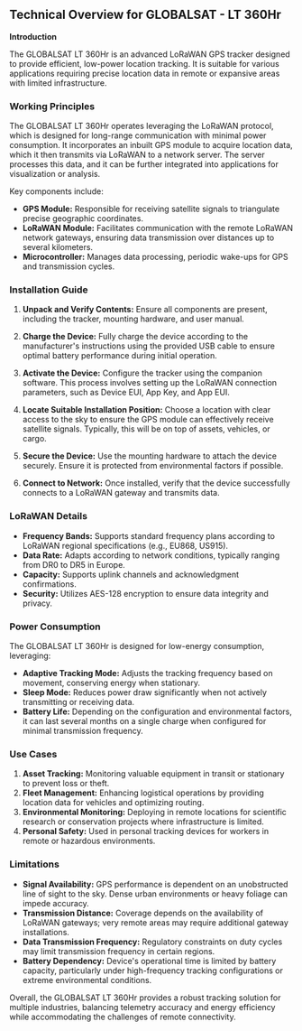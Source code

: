 ## Technical Overview for GLOBALSAT - LT 360Hr

**Introduction**

The GLOBALSAT LT 360Hr is an advanced LoRaWAN GPS tracker designed to provide efficient, low-power location tracking. It is suitable for various applications requiring precise location data in remote or expansive areas with limited infrastructure. 

### Working Principles

The GLOBALSAT LT 360Hr operates leveraging the LoRaWAN protocol, which is designed for long-range communication with minimal power consumption. It incorporates an inbuilt GPS module to acquire location data, which it then transmits via LoRaWAN to a network server. The server processes this data, and it can be further integrated into applications for visualization or analysis.

Key components include:

- **GPS Module:** Responsible for receiving satellite signals to triangulate precise geographic coordinates.
- **LoRaWAN Module:** Facilitates communication with the remote LoRaWAN network gateways, ensuring data transmission over distances up to several kilometers.
- **Microcontroller:** Manages data processing, periodic wake-ups for GPS and transmission cycles.

### Installation Guide

1. **Unpack and Verify Contents:** Ensure all components are present, including the tracker, mounting hardware, and user manual.

2. **Charge the Device:** Fully charge the device according to the manufacturer's instructions using the provided USB cable to ensure optimal battery performance during initial operation.

3. **Activate the Device:** Configure the tracker using the companion software. This process involves setting up the LoRaWAN connection parameters, such as Device EUI, App Key, and App EUI. 

4. **Locate Suitable Installation Position:** Choose a location with clear access to the sky to ensure the GPS module can effectively receive satellite signals. Typically, this will be on top of assets, vehicles, or cargo.

5. **Secure the Device:** Use the mounting hardware to attach the device securely. Ensure it is protected from environmental factors if possible.

6. **Connect to Network:** Once installed, verify that the device successfully connects to a LoRaWAN gateway and transmits data.

### LoRaWAN Details

- **Frequency Bands:** Supports standard frequency plans according to LoRaWAN regional specifications (e.g., EU868, US915).
- **Data Rate:** Adapts according to network conditions, typically ranging from DR0 to DR5 in Europe.
- **Capacity:** Supports uplink channels and acknowledgment confirmations.
- **Security:** Utilizes AES-128 encryption to ensure data integrity and privacy.

### Power Consumption

The GLOBALSAT LT 360Hr is designed for low-energy consumption, leveraging:

- **Adaptive Tracking Mode:** Adjusts the tracking frequency based on movement, conserving energy when stationary.
- **Sleep Mode:** Reduces power draw significantly when not actively transmitting or receiving data.
- **Battery Life:** Depending on the configuration and environmental factors, it can last several months on a single charge when configured for minimal transmission frequency.

### Use Cases

1. **Asset Tracking:** Monitoring valuable equipment in transit or stationary to prevent loss or theft.
2. **Fleet Management:** Enhancing logistical operations by providing location data for vehicles and optimizing routing.
3. **Environmental Monitoring:** Deploying in remote locations for scientific research or conservation projects where infrastructure is limited.
4. **Personal Safety:** Used in personal tracking devices for workers in remote or hazardous environments.

### Limitations

- **Signal Availability:** GPS performance is dependent on an unobstructed line of sight to the sky. Dense urban environments or heavy foliage can impede accuracy.
- **Transmission Distance:** Coverage depends on the availability of LoRaWAN gateways; very remote areas may require additional gateway installations.
- **Data Transmission Frequency:** Regulatory constraints on duty cycles may limit transmission frequency in certain regions.
- **Battery Dependency:** Device's operational time is limited by battery capacity, particularly under high-frequency tracking configurations or extreme environmental conditions.

Overall, the GLOBALSAT LT 360Hr provides a robust tracking solution for multiple industries, balancing telemetry accuracy and energy efficiency while accommodating the challenges of remote connectivity.